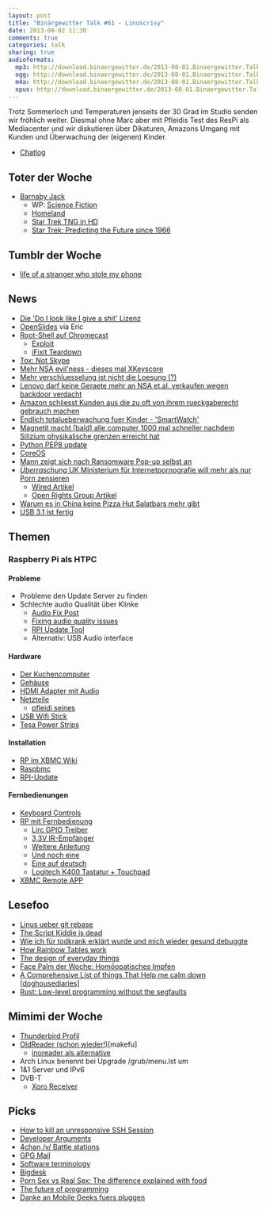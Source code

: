 ```yaml
---
layout: post
title: "Binärgewitter Talk #61 - Linuscrisy"
date: 2013-08-02 11:30
comments: true
categories: talk
sharing: true
audioformats:
  mp3: http://download.binaergewitter.de/2013-08-01.Binaergewitter.Talk.61.mp3
  ogg: http://download.binaergewitter.de/2013-08-01.Binaergewitter.Talk.61.ogg
  m4a: http://download.binaergewitter.de/2013-08-01.Binaergewitter.Talk.61.m4a
  opus: http://download.binaergewitter.de/2013-08-01.Binaergewitter.Talk.61.opus
---
```

Trotz Sommerloch und Temperaturen jenseits der 30 Grad im Studio  senden wir fröhlich weiter. Diesmal ohne Marc aber mit Pfleidis Test des ResPi als Mediacenter und wir diskutieren über Dikaturen, Amazons
Umgang mit Kunden und Überwachung der (eigenen) Kinder.

* [Chatlog](http://xenim.imake.io/chatlog/binaergewitter-BGT061)

## Toter der Woche

* [Barnaby Jack](http://www.heise.de/newsticker/meldung/Herzschrittmacher-Hacker-Barnaby-Jack-stirbt-eine-Woche-vor-Black-Hat-Auftritt-1925016.html)
	- WP: [Science Fiction](https://de.wikipedia.org/wiki/Science-Fiction)
	- [Homeland](http://www.amazon.de/gp/product/B00BBDGU4A/ref=as_li_ss_tl?ie=UTF8&camp=1638&creative=19454&creativeASIN=B00BBDGU4A&linkCode=as2&tag=trektrip)
	- [Star Trek TNG in HD](http://www.amazon.de/gp/product/B009DW9G9M/ref=as_li_ss_tl?ie=UTF8&camp=1638&creative=19454&creativeASIN=B009DW9G9M&linkCode=as2&tag=trektrip)
	- [Star Trek: Predicting the Future since 1966](http://dashburst.com/humor/star-trek-predicting-the-future-since-1966/)

## Tumblr der Woche

* [life of a stranger who stole my phone](http://lifeofastrangerwhostolemyphone.tumblr.com/)

## News

* [Die 'Do I look like I give a shit' Lizenz](http://blog.samuellevy.com/post/46-do-i-look-like-i-give-a-shit-public-licence.html)
* [OpenSlides](http://de.demo.openslides.org/projector/dashboard/) via Eric
* [Root-Shell auf Chromecast](http://blog.gtvhacker.com/2013/chromecast-exploiting-the-newest-device-by-google/)
    - [Exploit](http://wiki.gtvhacker.com/index.php/Google_Chromecast#Bootloader_Exploit_Package)
    - [iFixit Teardown](http://www.ifixit.com/Teardown/Chromecast+Teardown/16069/1%7C)
* [Tox: Not Skype](http://tox.im/)
* [Mehr NSA evil'ness - dieses mal XKeyscore](http://www.theguardian.com/world/2013/jul/31/nsa-top-secret-program-online-data)
* [Mehr verschluesselung ist nicht die Loesung (?)](http://queue.acm.org/detail.cfm?id=2508864)
* [Lenovo darf keine Geraete mehr an NSA et.al. verkaufen wegen backdoor verdacht](http://www.theinquirer.net/inquirer/news/2285529/lenovo-banned-from-supplying-western-intelligence-services)
* [Amazon schliesst Kunden aus die zu oft von ihrem rueckgaberecht gebrauch machen](http://www.gulli.com/news/22116-amazon-schliesst-kunden-aus-die-zu-oft-ware-zuruecksenden-2013-07-31)
* [Endlich totalueberwachung fuer Kinder - 'SmartWatch'](http://www.chip.de/news/Filip-Kinder-Smartwatch-zur-Totalueberwachung_63319469.html)
* [Magnetit macht [bald] alle computer 1000 mal schneller nachdem Silizium physikalische grenzen erreicht hat](
http://qz.com/108920/the-materials-breakthrough-that-might-lead-to-computers-thousands-of-times-faster/)
* [Python PEP8 update](http://hg.python.org/peps/rev/fb24c80e9afb)
* [CoreOS](http://coreos.com/)
* [Mann zeigt sich nach Ransomware Pop-up selbst an](http://arstechnica.com/tech-policy/2013/07/man-gets-ransomware-porn-pop-up-turns-self-in-on-child-porn-charges/)
* [*Überraschung* UK Ministerium für Internetpornografie will mehr als nur Porn zensieren](http://torrentfreak.com/uk-porn-filter-will-censor-other-content-too-isps-reveal-130726/)
    - [Wired Artikel](http://www.wired.co.uk/news/archive/2013-07/27/pornwall)
    - [ Open Rights Group Artikel ](https://www.openrightsgroup.org/blog/2013/sleepwalking-into-censorship)
* [Warum es in China keine Pizza Hut Salatbars mehr gibt](http://kotaku.com/how-chinese-ingenuity-destroyed-salad-bars-at-pizza-hut-834835079)
* [USB 3.1 ist fertig](http://arstechnica.com/gadgets/2013/08/usb-3-1-spec-finalized-horns-in-on-thunderbolts-turf-with-10gbps-speeds/)

## Themen

### Raspberry Pi als HTPC

#### Probleme

* Probleme den Update Server zu finden
* Schlechte audio Qualität über Klinke
    - [Audio Fix Post](http://www.raspyfi.com/raspberry-pi-usb-audio-fix/)
    - [Fixing audio quality issues](http://docs.mopidy.com/en/latest/installation/raspberrypi/#fixing-audio-quality-issues)
    - [RPI Update Tool](https://github.com/Hexxeh/rpi-update)
    - Alternativ: USB Audio interface

#### Hardware

* [Der Kuchencomputer](http://www.amazon.de/dp/B008PT4GGC?tag=pfleidi-21)
* [Gehäuse](http://www.amazon.de/dp/B00A7BGXGW?tag=pfleidi-21)
* [HDMI Adapter mit Audio](http://www.amazon.de/dp/B008O7RH5C?tag=pfleidi-21)
* [Netzteile](http://elinux.org/RPi_VerifiedPeripherals#Working_power_Adapters)
    - [pfleidi seines](http://www.amazon.de/dp/B00B0ZNF5G?tag=pfleidi-21)
* [USB Wifi Stick](http://www.amazon.de/dp/B003MTTJOY?tag=pfleidi-21)
* [Tesa Power Strips](http://www.amazon.de/dp/B000KTBF6Y?tag=pfleidi-21)

#### Installation

* [RP im XBMC Wiki](http://wiki.xbmc.org/?title=Raspberry_Pi)
* [Raspbmc](http://www.raspbmc.com/)
* [RPI-Update](https://github.com/Hexxeh/rpi-update)

#### Fernbedienungen

* [Keyboard Controls](http://wiki.xbmc.org/index.php?title=Keyboard_controls)
* [RP mit Fernbedienung](http://learn.adafruit.com/using-an-ir-remote-with-a-raspberry-pi-media-center/hardware)
    - [Lirc GPIO Treiber](http://aron.ws/projects/lirc_rpi/)
    - [3,3V IR-Empfänger](http://www.conrad.de/ce/de/product/171115/IR-Empfaenger-Modul-Vishay-TSOP-4838-Wellen-Laenge-950-nm)
    - [Weitere Anleitung](http://forum.stmlabs.com/showthread.php?tid=1954)
    - [Und noch eine](http://druss.pp.ua/2012/08/raspbmc-lirc-gpio-xbmc-en/)
    - [Eine auf deutsch](http://www.pro-linux.de/artikel/2/1624/3,raspberry-pi-eine-erfolgsgeschichte.html)
    - [Logitech K400 Tastatur + Touchpad](https://www.amazon.de/dp/B005G16098/?tag=krebsco-21)
* [XBMC Remote APP](http://wiki.xbmc.org/index.php?title=Official_XBMC_Remote)

## Lesefoo

* [Linus ueber git rebase](http://www.mail-archive.com/dri-devel@lists.sourceforge.net/msg39091.html)
* [The Script Kiddie is dead](http://fasthorizon.blogspot.de/2013/07/the-script-kiddie-is-dead.html)
* [Wie ich für todkrank erklärt wurde und mich wieder gesund debuggte](http://www.ctrl-verlust.net/23andme-wie-ich-fur-todkrank-erklart-wurde-und-mich-wieder-gesund-debuggte/)
* [How Rainbow Tables work](http://kestas.kuliukas.com/RainbowTables/)
* [The design of everyday things](https://www.amazon.de/dp/0465067107?tag=pfleidi-21)
* [Face Palm der Woche: Homöopatisches Impfen](https://twitter.com/inschka/status/362856045359529985/photo/1)
* [A Comprehensive List of things That Help me calm down [doghousediaries]](http://thedoghousediaries.com/5263)
* [Rust: Low-level programming without the segfaults](https://speakerdeck.com/dherman/rust-low-level-programming-without-the-segfaults)

## Mimimi der Woche

* [Thunderbird Profil](http://kb.mozillazine.org/Transferring_data_to_a_new_profile_-_Thunderbird)
* [OldReader (schon wieder!)](http://blog.theoldreader.com/post/56798895350/desperate-times-call-for-desperate-measures)[makefu]
   * [inoreader als alternative](https://inoreader.com/)
* Arch Linux benennt bei Upgrade /grub/menu.lst um
* 1&1 Server und IPv6
* DVB-T
    - [Xoro Receiver](http://www.amazon.de/dp/B005HPVWSM?tag=pfleidi-21)

## Picks

* [How to kill an unresponsive SSH Session](http://www.laszlo.nu/post/553591402/how-to-kill-an-unresponsive-ssh-session)
* [Developer Arguments](http://www.developerarguments.com/)
* [4chan /v/ Battle stations](http://imgur.com/a/8IrJ4)
* [GPG Mail](https://gpgtools.org/#gpgsuite)
* [Software terminology](https://plus.google.com/photos/116848145484059011070/albums/5905970470721489169)
* [Bigdesk](https://github.com/lukas-vlcek/bigdesk/)
* [Porn Sex vs Real Sex: The difference explained with food](https://www.youtube.com/watch?v=q64hTNEj6KQ)
* [The future of programming](http://vimeo.com/m/71278954)
* [Danke an Mobile Geeks fuers pluggen](http://www.mobilegeeks.de/)
